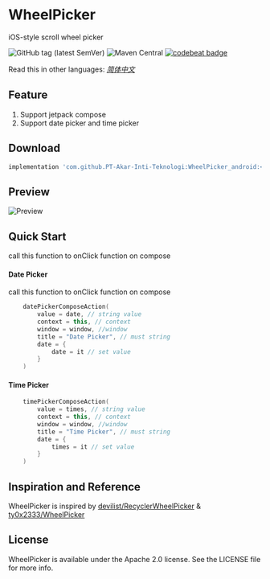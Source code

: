 WheelPicker
===
iOS-style scroll wheel picker

![GitHub tag (latest SemVer)](https://img.shields.io/github/v/tag/ty0x2333/WheelPicker)
![Maven Central](https://img.shields.io/maven-central/v/sh.tyy/wheelpicker)
[![codebeat badge](https://codebeat.co/badges/346d671e-d683-4471-be7d-a3d6f742de86)](https://codebeat.co/projects/github-com-ty0x2333-wheelpicker-master)

Read this in other languages: [*简体中文*](README.zh-cn.md)

Feature
---
1. Support jetpack compose
2. Support date picker and time picker

Download
---
```gradle
implementation 'com.github.PT-Akar-Inti-Teknologi:WheelPicker_android:<version>'
```

Preview
---
![Preview](resources/preview.gif)

Quick Start
--
call this function to onClick function on compose
#### Date Picker
call this function to onClick function on compose
```kotlin
    datePickerComposeAction(
        value = date, // string value
        context = this, // context
        window = window, //window
        title = "Date Picker", // must string
        date = { 
            date = it // set value
        }
    )
```
#### Time Picker
```kotlin
    timePickerComposeAction(
        value = times, // string value
        context = this, // context
        window = window, //window
        title = "Time Picker", // must string
        date = { 
            times = it // set value
        }
    )
```

Inspiration and Reference
---
WheelPicker is inspired by 
[devilist/RecyclerWheelPicker](https://github.com/devilist/RecyclerWheelPicker) &
[ty0x2333/WheelPicker](https://github.com/ty0x2333/WheelPicker)

License
---
WheelPicker is available under the Apache 2.0 license. See the LICENSE file for more info.
